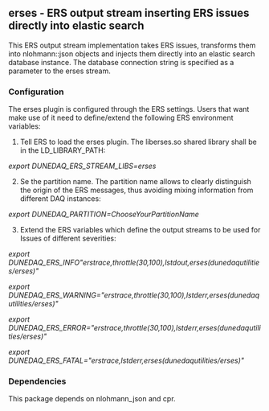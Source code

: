## erses - ERS output stream inserting ERS issues directly into elastic search
This ERS output stream implementation takes ERS issues, transforms them into nlohmann::json objects and injects them directly into an elastic search database instance. The database connection string is specified as a parameter to the erses stream.

### Configuration
The erses plugin is configured through the ERS settings. Users that want make use of it need to define/extend the following ERS environment variables:
1. Tell ERS to load the erses plugin. The liberses.so shared library shall be in the LD_LIBRARY_PATH:

_export  DUNEDAQ_ERS_STREAM_LIBS=erses_

2. Se the partition name. The partition name allows to clearly distinguish the origin of the ERS messages, thus avoiding mixing information from different DAQ instances:

_export DUNEDAQ_PARTITION=ChooseYourPartitionName_

3. Extend the ERS variables which define the output streams to be used for Issues of different severities:
  
_export DUNEDAQ_ERS_INFO"erstrace,throttle(30,100),lstdout,erses(dunedaqutilities/erses)"_

_export DUNEDAQ_ERS_WARNING="erstrace,throttle(30,100),lstderr,erses(dunedaqutilities/erses)"_

_export DUNEDAQ_ERS_ERROR="erstrace,throttle(30,100),lstderr,erses(dunedaqutilities/erses)"_

_export DUNEDAQ_ERS_FATAL="erstrace,lstderr,erses(dunedaqutilities/erses)"_

### Dependencies
This package depends on nlohmann_json and cpr. 

